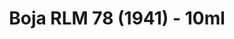 ---
layout: product
title: "Boja RLM 78 (1941) - 10ml"
price: "330" 
desc: "Acrylic Laquer 10mL"
img_path: "/assets/img/RC280.jpg"
brand: "AK "
available: true
special_offer: false
new: false
soon: false
cat: "020000"
subcat: "020200"
subsubcat: "020201"
sifra: "RC280"
popular: true
---